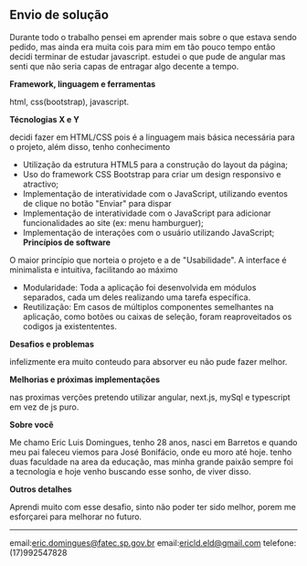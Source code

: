 ## Envio de solução

Durante todo o trabalho pensei em aprender mais sobre o que estava sendo pedido, mas ainda era muita cois para mim em tão pouco tempo então decidi terminar de estudar javascript. estudei o que pude de angular mas senti que não seria capas de entragar algo decente a tempo.  

**Framework, linguagem e ferramentas**

html, css(bootstrap),  javascript.

**Técnologias X e Y**

decidi fazer em  HTML/CSS pois é a linguagem mais básica necessária para o projeto, além disso, tenho conhecimento
- Utilização da estrutura HTML5 para a construção do layout da página;
- Uso do framework CSS Bootstrap para criar um design responsivo e atractivo;
- Implementação de interatividade com o JavaScript, utilizando eventos de clique no botão "Enviar" para dispar
- Implementação de interatividade com o JavaScript para adicionar funcionalidades ao site (ex: menu hamburguer);
- Implementação de interações com o usuário utilizando JavaScript;
**Princípios de software**

O maior princípio que norteia o projeto e a de   "Usabilidade". A interface é minimalista e intuitiva, facilitando ao máximo
- Modularidade: Toda a aplicação foi desenvolvida em módulos separados, cada um deles realizando uma tarefa específica.
- Reutilização: Em casos de  múltiplos componentes semelhantes na aplicação, como botões ou caixas de seleção, foram reaproveitados os codigos ja existententes.



**Desafios e problemas**

infelizmente era muito conteudo para absorver eu não pude fazer melhor.

**Melhorias e próximas implementações**

nas proximas verções pretendo utilizar angular, next.js, mySql e  typescript em vez de js puro.

**Sobre você**

Me chamo Eric Luis Domingues, tenho 28 anos, nasci em Barretos e quando meu pai faleceu viemos para José Bonifácio, onde eu moro até hoje.
tenho duas faculdade na area da educação, mas minha grande paixão sempre foi a tecnologia e hoje venho buscando esse sonho, de viver disso.

**Outros detalhes**

Aprendi muito com esse desafio, sinto não poder ter sido melhor, porem me esforçarei para melhorar no futuro.


---
email:eric.domingues@fatec.sp.gov.br
email:ericld.eld@gmail.com
telefone: (17)992547828




